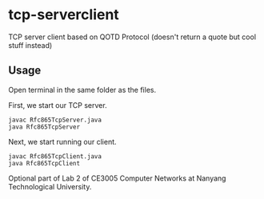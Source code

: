 # tcp-serverclient
TCP server client based on QOTD Protocol (doesn't return a quote but cool stuff instead)

## Usage

Open terminal in the same folder as the files.

First, we start our TCP server.
```
javac Rfc865TcpServer.java
java Rfc865TcpServer
```

Next, we start running our client.
```
javac Rfc865TcpClient.java
java Rfc865TcpClient
```

Optional part of Lab 2 of CE3005 Computer Networks at Nanyang Technological University.
